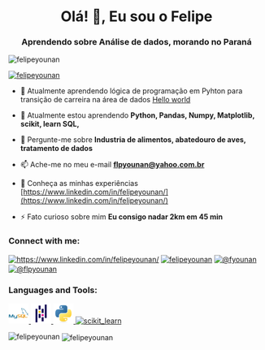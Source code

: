 <h1 align="center">Olá! 👋, Eu sou o Felipe</h1>
<h3 align="center">Aprendendo sobre Análise de dados, morando no Paraná</h3>

<p align="left"> <img src="https://komarev.com/ghpvc/?username=felipeyounan&label=Profile%20views&color=0e75b6&style=flat" alt="felipeyounan" /> </p>

<p align="left"> <a href="https://github.com/ryo-ma/github-profile-trophy"><img src="https://github-profile-trophy.vercel.app/?username=felipeyounan" alt="felipeyounan" /></a> </p>

- 🔭 Atualmente aprendendo lógica de programação em Pyhton para transição de carreira na área de dados [Hello world](https://github.com/felipeyounan/Hello-World)

- 🌱 Atualmente estou aprendendo **Python, Pandas, Numpy, Matplotlib, scikit, learn SQL,**

- 💬 Pergunte-me sobre **Industria de alimentos, abatedouro de aves, tratamento de dados**

- 📫 Ache-me no meu e-mail **flpyounan@yahoo.com.br**

- 📄 Conheça as minhas experiências [https://www.linkedin.com/in/felipeyounan/](https://www.linkedin.com/in/felipeyounan/)

- ⚡ Fato curioso sobre mim **Eu consigo nadar 2km em 45 min**

<h3 align="left">Connect with me:</h3>
<p align="left">
<a href="https://linkedin.com/in/https://www.linkedin.com/in/felipeyounan/" target="blank"><img align="center" src="https://raw.githubusercontent.com/rahuldkjain/github-profile-readme-generator/master/src/images/icons/Social/linked-in-alt.svg" alt="https://www.linkedin.com/in/felipeyounan/" height="30" width="40" /></a>
<a href="https://kaggle.com/felipeyounan" target="blank"><img align="center" src="https://raw.githubusercontent.com/rahuldkjain/github-profile-readme-generator/master/src/images/icons/Social/kaggle.svg" alt="felipeyounan" height="30" width="40" /></a>
<a href="https://instagram.com/@fyounan" target="blank"><img align="center" src="https://raw.githubusercontent.com/rahuldkjain/github-profile-readme-generator/master/src/images/icons/Social/instagram.svg" alt="@fyounan" height="30" width="40" /></a>
<a href="https://www.hackerrank.com/@flpyounan" target="blank"><img align="center" src="https://raw.githubusercontent.com/rahuldkjain/github-profile-readme-generator/master/src/images/icons/Social/hackerrank.svg" alt="@flpyounan" height="30" width="40" /></a>
</p>

<h3 align="left">Languages and Tools:</h3>
<p align="left"> <a href="https://www.mysql.com/" target="_blank" rel="noreferrer"> <img src="https://raw.githubusercontent.com/devicons/devicon/master/icons/mysql/mysql-original-wordmark.svg" alt="mysql" width="40" height="40"/> </a> <a href="https://pandas.pydata.org/" target="_blank" rel="noreferrer"> <img src="https://raw.githubusercontent.com/devicons/devicon/2ae2a900d2f041da66e950e4d48052658d850630/icons/pandas/pandas-original.svg" alt="pandas" width="40" height="40"/> </a> <a href="https://www.python.org" target="_blank" rel="noreferrer"> <img src="https://raw.githubusercontent.com/devicons/devicon/master/icons/python/python-original.svg" alt="python" width="40" height="40"/> </a> <a href="https://scikit-learn.org/" target="_blank" rel="noreferrer"> <img src="https://upload.wikimedia.org/wikipedia/commons/0/05/Scikit_learn_logo_small.svg" alt="scikit_learn" width="40" height="40"/> </a> </p>

<p><img align="left" src="https://github-readme-stats.vercel.app/api/top-langs?username=felipeyounan&show_icons=true&locale=en&layout=compact" alt="felipeyounan" /></p>

<p>&nbsp;<img align="center" src="https://github-readme-stats.vercel.app/api?username=felipeyounan&show_icons=true&locale=en" alt="felipeyounan" /></p>

